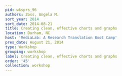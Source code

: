 ```yaml
---
pid: wksprs_96
authors: Zoss, Angela M.
sort_year: 2014
sort_date: 2014-08-21
title: Creating clean, effective charts and graphs
location: Durham, NC
host: 'MediaLab: A Research Translation Boot Camp'
pres_date: August 21, 2014
type: Workshop
grouping: workshop
label: Creating clean, effective charts and graphs
order: '45'
collection: workshop
---
```

